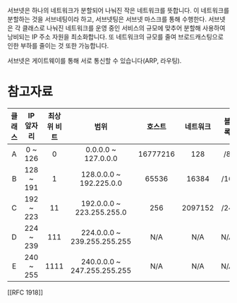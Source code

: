 서브넷은 하나의 네트워크가 분할되어 나눠진 작은 네트워크를 뜻합니다. 이 네트워크를 분할하는 것을 서브네팅이라 하고, 서브넷팅은 서브넷 마스크를 통해 수행한다. 서브넷은 각 클래스로 나눠진 네트워크를 운영 중인 서비스의 규모에 맞추어 분할해 사용하여 낭비되는 IP 주소 자원을 최소화합니다. 또 네트워크의 규모를 줄여 브로드캐스팅으로 인한 부하를 줄이는 것 또한 가능합니다.

서브넷은 게이트웨이를 통해 서로 통신할 수 있습니다(ARP, 라우팅).


# 참고자료
| 클래스 | IP 앞자리 | 최상위 비트 | 범위 | 호스트 | 네트워크  | 블록 |
| :--: | :--: | :--: | :--: | :--: | :--: | :--: |
| A | 0 ~ 126 | 0 | 0.0.0.0 ~ 127.0.0.0 | 16777216 | 128 | /8 |
| B | 128 ~ 191 | 1 | 128.0.0.0 ~ 192.225.0.0 | 65536 | 16384 | /16 |
| C | 192 ~ 223 | 11 | 192.0.0.0 ~ 223.255.255.0 | 256 | 2097152 | /24 |
| D | 224 ~ 239 | 111 | 224.0.0.0 ~ 239.255.255.255 | N/A | N/A | N/A |
| E | 240 ~ 255 | 1111 | 240.0.0.0 ~ 247.255.255.255 | N/A | N/A | N/A |
[[RFC 1918]]